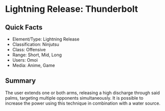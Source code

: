 # Lightning Release: Thunderbolt

## Quick Facts
- Element/Type: Lightning Release
- Classification: Ninjutsu
- Class: Offensive
- Range: Short, Mid, Long
- Users: Omoi
- Media: Anime, Game

## Summary
The user extends one or both arms, releasing a high discharge through said palms, targeting multiple opponents simultaneously. It is possible to increase the power using this technique in combination with a water source.
